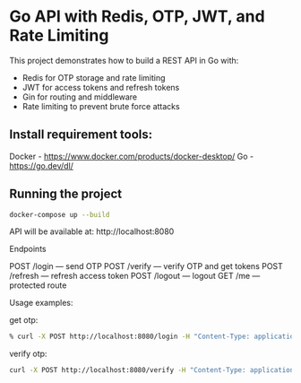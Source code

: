 # Go API with Redis, OTP, JWT, and Rate Limiting

This project demonstrates how to build a REST API in Go with:

- Redis for OTP storage and rate limiting
- JWT for access tokens and refresh tokens
- Gin for routing and middleware
- Rate limiting to prevent brute force attacks

## Install requirement tools:
Docker - https://www.docker.com/products/docker-desktop/
Go - https://go.dev/dl/

## Running the project

```bash
docker-compose up --build
```

API will be available at: http://localhost:8080

Endpoints

POST /login — send OTP
POST /verify — verify OTP and get tokens
POST /refresh — refresh access token
POST /logout — logout
GET /me — protected route

Usage examples:

get otp:

```bash
% curl -X POST http://localhost:8080/login -H "Content-Type: application/json" -d '{"phone": "79991234567"}
```

verify otp:

```bash
curl -X POST http://localhost:8080/verify -H "Content-Type: application/json" -d '{"phone": "79991234567", "otp": "543269"}'
```
